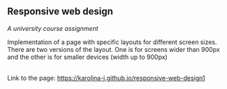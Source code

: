 ## Responsive web design
*A university course assignment*

Implementation of a page with specific layouts for different screen sizes.<br>
There are two versions of the layout. One is for screens wider than 900px and the other is for smaller devices (width up to 900px)<br><br>



Link to the page: https://karolina-j.github.io/responsive-web-design1